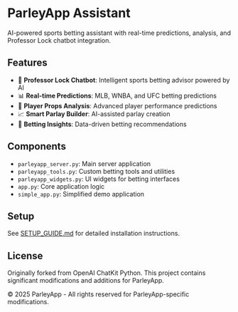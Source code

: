 # ParleyApp Assistant

AI-powered sports betting assistant with real-time predictions, analysis, and Professor Lock chatbot integration.

## Features

- 🤖 **Professor Lock Chatbot**: Intelligent sports betting advisor powered by AI
- 📊 **Real-time Predictions**: MLB, WNBA, and UFC betting predictions
- 🎯 **Player Props Analysis**: Advanced player performance predictions
- 📈 **Smart Parlay Builder**: AI-assisted parlay creation
- 🔮 **Betting Insights**: Data-driven betting recommendations

## Components

- `parleyapp_server.py`: Main server application
- `parleyapp_tools.py`: Custom betting tools and utilities
- `parleyapp_widgets.py`: UI widgets for betting interfaces
- `app.py`: Core application logic
- `simple_app.py`: Simplified demo application

## Setup

See [SETUP_GUIDE.md](SETUP_GUIDE.md) for detailed installation instructions.

## License

Originally forked from OpenAI ChatKit Python. This project contains significant modifications and additions for ParleyApp.

© 2025 ParleyApp - All rights reserved for ParleyApp-specific modifications.
